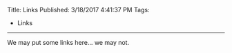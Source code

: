 ﻿Title: Links
Published: 3/18/2017 4:41:37 PM
Tags:
- Links
---
We may put some links here... we may not.